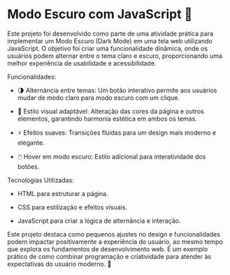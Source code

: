 # Modo Escuro com JavaScript 🌙

Este projeto foi desenvolvido como parte de uma atividade prática para implementar um Modo Escuro (Dark Mode) em uma tela web utilizando JavaScript. O objetivo foi criar uma funcionalidade dinâmica, onde os usuários podem alternar entre o tema claro e escuro, proporcionando uma melhor experiência de usabilidade e acessibilidade.

Funcionalidades:
 - 🌗 Alternância entre temas: Um botão interativo permite aos usuários mudar de modo claro para modo escuro com um clique.

 - 🎨 Estilo visual adaptável: Alteração das cores da página e outros elementos, garantindo harmonia estética em ambos os temas.

 - ⚡ Efeitos suaves: Transições fluídas para um design mais moderno e elegante.

 - 🖱️ Hover em modo escuro: Estilo adicional para interatividade dos botões.

Tecnologias Utilizadas:
 - HTML para estruturar a página.

 - CSS para estilização e efeitos visuais.

 - JavaScript para criar a lógica de alternância e interação.

Este projeto destaca como pequenos ajustes no design e funcionalidades podem impactar positivamente a experiência do usuário, ao mesmo tempo que explora os fundamentos de desenvolvimento web. É um exemplo prático de como combinar programação e criatividade para atender às expectativas do usuário moderno. 🚀
